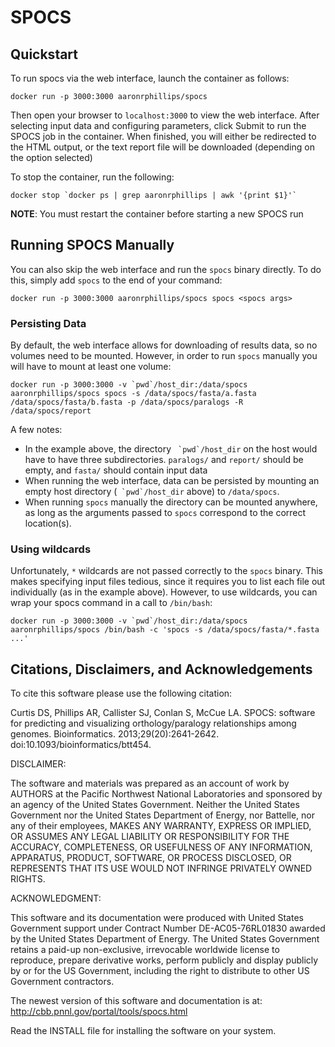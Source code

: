 SPOCS
=====

Quickstart
----------

To run spocs via the web interface, launch the container as follows:

`docker run -p 3000:3000 aaronrphillips/spocs`

Then open your browser to `localhost:3000` to view the web interface. After selecting input data and configuring parameters, click Submit to run the SPOCS job in the container. When finished, you will either be redirected to the HTML output, or the text report file will be downloaded (depending on the option selected)

To stop the container, run the following:

``docker stop `docker ps | grep aaronrphillips | awk '{print $1}'` ``

**NOTE**: You must restart the container before starting a new SPOCS run

Running SPOCS Manually
----------------------

You can also skip the web interface and run the `spocs` binary directly. To do this, simply add `spocs` to the end of your command:

 `docker run -p 3000:3000 aaronrphillips/spocs spocs <spocs args>`

### Persisting Data

By default, the web interface allows for downloading of results data, so no volumes need to be mounted. However, in order to run `spocs` manually you will have to mount at least one volume:

``docker run -p 3000:3000 -v `pwd`/host_dir:/data/spocs aaronrphillips/spocs spocs -s /data/spocs/fasta/a.fasta /data/spocs/fasta/b.fasta -p /data/spocs/paralogs -R /data/spocs/report``

A few notes:
  - In the example above, the directory `` `pwd`/host_dir`` on the host would have to have three subdirectories. `paralogs/` and `report/` should be empty, and `fasta/` should contain input data
  - When running the web interface, data can be persisted by mounting an empty host directory (`` `pwd`/host_dir`` above) to `/data/spocs`. 
  - When running `spocs` manually the directory can be mounted anywhere, as long as the arguments passed to `spocs` correspond to the correct location(s).

### Using wildcards

Unfortunately, `*` wildcards are not passed correctly to the `spocs` binary. This makes specifying input files tedious, since it requires you to list each file out individually (as in the example above). However, to use wildcards, you can wrap your spocs command in a call to `/bin/bash`:

``docker run -p 3000:3000 -v `pwd`/host_dir:/data/spocs aaronrphillips/spocs /bin/bash -c 'spocs -s /data/spocs/fasta/*.fasta ...'``

Citations, Disclaimers, and Acknowledgements
-------------------------------------------

To cite this software please use the following citation:

  Curtis DS, Phillips AR, Callister SJ, Conlan S, McCue LA. SPOCS: software for predicting and visualizing orthology/paralogy relationships among genomes. Bioinformatics. 2013;29(20):2641-2642. doi:10.1093/bioinformatics/btt454. 


DISCLAIMER:

The software and materials was prepared as an account of work by AUTHORS
at the Pacific Northwest National Laboratories and sponsored by an agency
of the United States Government. Neither the United States Government nor
the United States Department of Energy, nor Battelle, nor any of their
employees, MAKES ANY WARRANTY, EXPRESS OR IMPLIED, OR ASSUMES ANY LEGAL
LIABILITY OR RESPONSIBILITY FOR THE ACCURACY, COMPLETENESS, OR USEFULNESS
OF ANY INFORMATION, APPARATUS, PRODUCT, SOFTWARE, OR PROCESS DISCLOSED,
OR REPRESENTS THAT ITS USE WOULD NOT INFRINGE PRIVATELY OWNED RIGHTS.

ACKNOWLEDGMENT:

This software and its documentation were produced with United States
Government support under Contract Number DE-AC05-76RL01830 awarded by
the United States Department of Energy. The United States Government
retains a paid-up non-exclusive, irrevocable worldwide license to
reproduce, prepare derivative works, perform publicly and display
publicly by or for the US Government, including the right to distribute
to other US Government contractors.

The newest version of this software and documentation is at:
     http://cbb.pnnl.gov/portal/tools/spocs.html

Read the INSTALL file for installing the software on your system.

